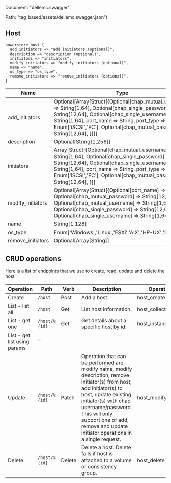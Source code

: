 Document: "dellemc.swagger"


Path: "tag_based/assets/dellemc.swagger.json")

## Host



```puppet
powerstore_host {
  add_initiators => "add_initiators (optional)",
  description => "description (optional)",
  initiators => "initiators",
  modify_initiators => "modify_initiators (optional)",
  name => "name",
  os_type => "os_type",
  remove_initiators => "remove_initiators (optional)",
}
```

| Name        | Type           | Required       |
| ------------- | ------------- | ------------- |
|add_initiators | Optional[Array[Struct[{Optional[chap_mutual_username] => String[1,64], Optional[chap_single_password] => String[12,64], Optional[chap_single_username] => String[1,64], port_name => String, port_type => Enum['iSCSI','FC'], Optional[chap_mutual_password] => String[12,64], }]]] | false |
|description | Optional[String[1,256]] | false |
|initiators | Array[Struct[{Optional[chap_mutual_username] => String[1,64], Optional[chap_single_password] => String[12,64], Optional[chap_single_username] => String[1,64], port_name => String, port_type => Enum['iSCSI','FC'], Optional[chap_mutual_password] => String[12,64], }]] | true |
|modify_initiators | Optional[Array[Struct[{Optional[port_name] => String, Optional[chap_mutual_password] => String[12,64], Optional[chap_mutual_username] => String[1,64], Optional[chap_single_password] => String[12,64], Optional[chap_single_username] => String[1,64], }]]] | false |
|name | String[1,128] | true |
|os_type | Enum['Windows','Linux','ESXi','AIX','HP-UX','Solaris'] | true |
|remove_initiators | Optional[Array[String]] | false |



## CRUD operations

Here is a list of endpoints that we use to create, read, update and delete the host

| Operation | Path | Verb | Description | OperationID |
| ------------- | ------------- | ------------- | ------------- | ------------- |
|Create|`/host`|Post|Add a host.|host_create|
|List - list all|`/host`|Get|List host information.|host_collection_query|
|List - get one|`/host/%{id}`|Get|Get details about a specific host by id.|host_instance_query|
|List - get list using params|``||||
|Update|`/host/%{id}`|Patch|Operation that can be performed are modify name, modify description, remove initiator(s) from host, add initiator(s) to host, update existing initiator(s) with chap username/password. This will only support one of add, remove and update initiator operations in a single request.|host_modify|
|Delete|`/host/%{id}`|Delete|Delete a host. Delete fails if host is attached to a volume or consistency group.|host_delete|
